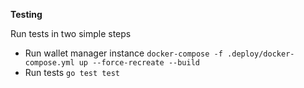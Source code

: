 **Testing**

Run tests in two simple steps

- Run wallet manager instance `docker-compose -f .deploy/docker-compose.yml up --force-recreate --build`
- Run tests `go test test`